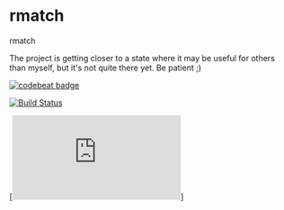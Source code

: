 rmatch
======

rmatch

The project is getting closer to a state where it may be useful for others
than myself, but it's not quite there yet.  Be patient ;)

[![codebeat badge](https://codebeat.co/badges/0a25fe03-4371-4c5f-a125-ab524f477898)](https://codebeat.co/projects/github-com-la3lma-rmatch-master)


[![Build Status](https://buildhive.cloudbees.com/job/la3lma/job/rmatch/badge/icon)](https://buildhive.cloudbees.com/job/la3lma/job/rmatch/)


[![dependabot badge](https://dependabot.com/compatibility-score.html?dependency-name=org.apache.maven.plugins:maven-checkstyle-plugin&package-manager=maven&previous-version=2.9.1&new-version=3.0.0)]
